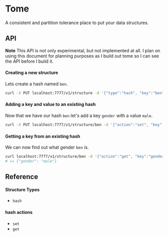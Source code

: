 # Tome

A consistent and partition tolerance place to put your data structures.

## API

**Note** This API is not only experimental, but not implemented at all. I plan on using this document for planning purposes as I build out tome so I can see the API before I build it.

#### Creating a new structure

Lets create a hash named `ben`.

```bash
curl -X PUT localhost:7777/v1/structure -d '{"type":"hash", "key":"ben"}'
```

#### Adding a key and value to an existing hash

Now that we have our hash `ben` let's add a key `gender` with a value `male`.

```bash
curl -X PUT localhost:7777/v1/structure/ben -d '{"action":"set", "key":"age", "value":"male"}'
```

#### Getting a key from an existing hash

We can now find out what gender `ben` is.

```bash
curl localhost:7777/v1/structure/ben -d '{"action":"get", "key":"gender"}'
# => {"gender": "male"}
```

## Reference

#### Structure Types

* `hash`

#### hash actions

* `set`
* `get`

